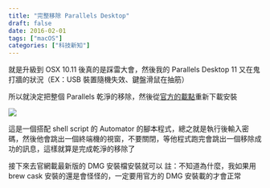 ```yaml
---
title: "完整移除 Parallels Desktop"
draft: false
date: 2016-02-01
tags: ["macOS"]
categories: ["科技新知"]
---
```



就是升級到 OSX 10.11 後真的是踩雷大會，然後我的 Parallels Desktop 11 又在鬼打牆的狀況（EX：USB 裝置隨機失效、鍵盤滑鼠在抽筋）

所以就決定把整個 Parallels 乾淨的移除，然後從<a href="http://kb.parallels.com/Attachments/kcs-35959/PDremove.zip" target="_blank">官方的載點</a>重新下載安裝



![](https://hiy.tw/tech/parallels_desktop_remove/1.png)


這是一個搭配 shell script 的 Automator 的腳本程式，總之就是執行後輸入密碼，然後他會跳出一個終端機的視窗，不要關閉，等他程式跑完會跳出一個移除成功的訊息，這樣就算是完成乾淨的移除了

接下來去官網載最新版的 DMG 安裝檔安裝就可以
註：不知道為什麼，我如果用 brew cask 安裝的還是會怪怪的，一定要用官方的 DMG 安裝載的才會正常





